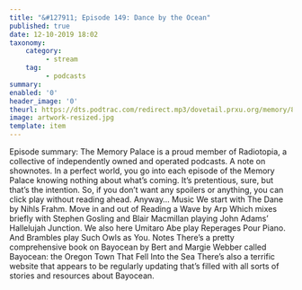 ```yaml
---
title: "&#127911; Episode 149: Dance by the Ocean"
published: true
date: 12-10-2019 18:02
taxonomy:
    category:
         - stream
    tag:
         - podcasts
summary:
enabled: '0'
header_image: '0'
theurl: https://dts.podtrac.com/redirect.mp3/dovetail.prxu.org/memory/8e46dd2d-c895-41c9-b0e9-988af8788759/thememorypalace.mp3
image: artwork-resized.jpg
template: item
---
```

 
Episode summary: The Memory Palace is a proud member of Radiotopia, a collective of independently owned and operated podcasts. A note on shownotes. In a perfect world, you go into each episode of the Memory Palace knowing nothing about what’s coming. It’s pretentious, sure, but that’s the intention. So, if you don’t want any spoilers or anything, you can click play without reading ahead. Anyway… Music We start with The Dane by Nihls Frahm. Move in and out of Reading a Wave by Arp Which mixes briefly with Stephen Gosling and Blair Macmillan playing John Adams’ Hallelujah Junction. We also here Umitaro Abe play Reperages Pour Piano. And Brambles play Such Owls as You. Notes There’s a pretty comprehensive book on Bayocean by Bert and Margie Webber called Bayocean: the Oregon Town That Fell Into the Sea There’s also a terrific website that appears to be regularly updating that’s filled with all sorts of stories and resources about Bayocean.
